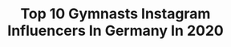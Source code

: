 ---
title: Top 10 Gymnasts Instagram Influencers In Germany In 2020
description: >-
  Find top gymnasts Instagram influencers in Germany in 2020. Most popular hashtags: #gymnastics #turnen #stayhome #gym.
platform: Instagram
profiles:
  - username: "mavie_noelle"
    fullname: >-
      𝕄𝕒𝕍𝕚𝕖 📌Account run by Family
    location: "Germany"
    followers: 241385
    engagement: 973
    commentsToLikes: 0.073289
    id: ck15tilkji9fc0i19kkcsqe0c
    verified: false
    hashtags: "#stayfuckinghome, #gewinnspiel, #stayhome, #aufr"
  - username: "tumbling_kira"
    fullname: >-
      ↬Kira ♡
    location: "Germany"
    followers: 6650
    engagement: 1101
    commentsToLikes: 0.073025
    id: ck15sxuq8fcuw0i19r88uammr
    verified: false
    hashtags: "#holi, #acro, #gymternet, #needle"
  - username: "janine_berger96"
    fullname: >-
      Olympic gymnast 🇩🇪
    location: "Germany"
    followers: 41487
    engagement: 421
    commentsToLikes: 0.096335
    id: ck8szih9aokmn0j781umj8jjk
    verified: true
    hashtags: "#help, #stayhealthy, #happiness, #muscles"
  - username: "lukasdauser"
    fullname: >-
      Lukas Dauser
    location: "Germany"
    followers: 20629
    engagement: 981
    commentsToLikes: 0.015711
    id: ck6tpn3l7ktb30j71qlgorvjb
    verified: true
    hashtags: "#recovery, #gold, #roadtotokyo, #dtb"
  - username: "toniann_williams"
    fullname: >-
      Toni-Ann Williams OLY
    location: "Germany"
    followers: 14057
    engagement: 919
    commentsToLikes: 0.030651
    id: ck5hovimjqb4u0i11i881f1v6
    verified: true
    hashtags: "#olympicday, #cggi, #wcgagym, #collegegymnastics"
  - username: "pauline_schaefer"
    fullname: >-
      Pauline 🌸
    location: "Germany"
    followers: 32980
    engagement: 1152
    commentsToLikes: 0.007129
    id: ck5q3answk0m20i11cx1lrvcp
    verified: true
    hashtags: "#muskul, #happysunday, #relaxingsunday, #2020"
  - username: "aline_friess"
    fullname: >-
      Aline Friess
    location: "Germany"
    followers: 15339
    engagement: 2317
    commentsToLikes: 0.006262
    id: ck55oqzr78xt50i11g1nzax8o
    verified: false
    hashtags: "#teamfabletics, #roadtotokyo2020, #worldchampionship, #quatroleotards"
  - username: "fitness__kaykay"
    fullname: >-
      KATHRIN 🇩🇪
    location: "Germany"
    followers: 114402
    engagement: 439
    commentsToLikes: 0.029958
    id: ck6twlxxysrp80j71i8fyzlzv
    verified: false
    hashtags: "#tagging, #vups, #amrap20, #shoutout"
  - username: "nutellagym"
    fullname: >-
      Finja🇩🇪|11k❣
    location: "Germany"
    followers: 11411
    engagement: 571
    commentsToLikes: 0.070805
    id: ck15sxv6ofcw60i19oo88p5w8
    verified: false
    hashtags: "#flexi, #skills, #cheerleading, #contortion"
  - username: "lollenevland"
    fullname: >-
      Charlotte Nevland
    location: "Germany"
    followers: 5131
    engagement: 818
    commentsToLikes: 0.043772
    id: ck135bi8o0nrk0i19i2t1bgof
    verified: false
    hashtags: "#reklame, #tideneskj, #norwaykicksusasass, #if3worldchampionships"
---